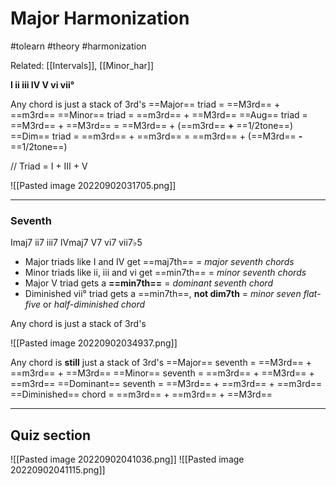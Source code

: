 # Major Harmonization #
#tolearn #theory #harmonization

Related: [[Intervals]], [[Minor_har]]

**I ii iii IV V vi vii°**  

Any chord is just a stack of 3rd's 
	==Major== triad = ==M3rd== + ==m3rd==
	==Minor== triad =  ==m3rd== + ==M3rd==
	==Aug== triad = ==M3rd== + ==M3rd== = ==M3rd== + (==m3rd== **+** ==1/2tone==)
	==Dim== triad = ==m3rd== + ==m3rd== = ==m3rd== + (==M3rd== **-** ==1/2tone==)


// Triad = I + III + V 

![[Pasted image 20220902031705.png]]

---

### Seventh ###
 Imaj7 ii7 iii7 IVmaj7 V7 vi7 vii7♭5 

- Major triads like I and IV get ==maj7th== = *major seventh chords*
- Minor triads like ii, iii and vi get ==min7th== = *minor seventh chords*
- Major V triad gets a **==min7th==**  = *dominant seventh chord*
- Diminished vii° triad gets a ==min7th==, **not dim7th** =  *minor seven flat-five* or *half-diminished chord*

Any chord is just a stack of 3rd's 

![[Pasted image 20220902034937.png]]

Any chord is **still** just a stack of 3rd's 
	==Major== seventh = ==M3rd== + ==m3rd== + ==M3rd== 
	==Minor== seventh = ==m3rd== + ==M3rd== + ==m3rd== 
	==Dominant== seventh = ==M3rd== + ==m3rd== + ==m3rd== 
	==Diminished== chord  = ==m3rd== + ==m3rd== + ==M3rd==


---

## Quiz section ##

![[Pasted image 20220902041036.png]]
![[Pasted image 20220902041115.png]]